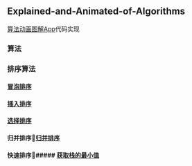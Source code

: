 ## Explained-and-Animated-of-Algorithms
[算法动画图解App](https://itunes.apple.com/cn/app/%E7%AE%97%E6%B3%95%E5%8A%A8%E7%94%BB%E5%9B%BE%E8%A7%A3-%E9%9D%A2%E5%90%91%E6%95%99%E8%82%B2%E6%9C%BA%E6%9E%84%E5%92%8C%E5%85%AC%E5%8F%B8/id1128330932?mt=8)代码实现
### 算法

### 排序算法
#### [冒泡排序](https://github.com/kuroky/Explained-and-Animated-of-Algorithms/blob/master/%E5%86%92%E6%B3%A1%E6%8E%92%E5%BA%8F/BubblingSort.playground/Contents.swift)
#### [插入排序](https://github.com/kuroky/Explained-and-Animated-of-Algorithms/blob/master/%E6%8F%92%E5%85%A5%E6%8E%92%E5%BA%8F/InsertSort.playground/Contents.swift)
#### [选择排序](https://github.com/kuroky/Explained-and-Animated-of-Algorithms/blob/master/%E9%80%89%E6%8B%A9%E6%8E%92%E5%BA%8F/SelectSort.playground/Contents.swift)
#### 归并排序[归并排序](https://github.com/kuroky/Explained-and-Animated-of-Algorithms/blob/master/%E5%BD%92%E5%B9%B6%E6%8E%92%E5%BA%8F/MergeSort.playground/Contents.swift)
#### 快速排序##### [获取栈的最小值](https://github.com/kuroky/Explained-and-Animated-of-Algorithms/blob/master/%E8%8E%B7%E5%8F%96%E6%A0%88%E7%9A%84%E6%9C%80%E5%B0%8F%E5%80%BC/GetMinValue.playground/Contents.swift)